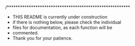 /********************************************************
 * THIS README is currently under construction
 * if there is nothing below, please check the individual
 * files for documentation, as each function will be
 * commented.
 * Thank you for your patience.